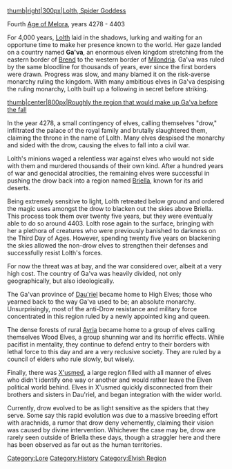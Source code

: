 [thumb|right|300px|Lolth, Spider Goddess](/File:Lolth.jpg "wikilink")

Fourth [Age of Melora](/Ahrda#Ages_of_Melora "wikilink"), years 4278 -
4403

For 4,000 years, [Lolth](/Lolth "wikilink") laid in the shadows, lurking
and waiting for an opportune time to make her presence known to the
world. Her gaze landed on a country named **Ga'va**, an enormous elven
kingdom stretching from the eastern border of [Brend](/Brend "wikilink")
to the western border of [Milondria](/Milondria "wikilink"). Ga'va was
ruled by the same bloodline for thousands of years, ever since the first
borders were drawn. Progress was slow, and many blamed it on the
risk-averse monarchy ruling the kingdom. With many ambitious elves in
Ga'va despising the ruling monarchy, Lolth built up a following in
secret before striking.

[thumb|center|800px|Roughly the region that would make up Ga'va before
the fall](/File:Ga%27va.png "wikilink")

In the year 4278, a small contingency of elves, calling themselves
"drow," infiltrated the palace of the royal family and brutally
slaughtered them, claiming the throne in the name of Lolth. Many elves
despised the monarchy and sided with the drow, causing the elves to fall
into a civil war.

Lolth's minions waged a relentless war against elves who would not side
with them and murdered thousands of their own kind. After a hundred
years of war and genocidal atrocities, the remaining elves were
successful in pushing the drow back into a region named
[Briella](/Briella "wikilink"), known for its arid deserts.

Being extremely sensitive to light, Lolth retreated below ground and
ordered the magic uses amongst the drow to blacken out the skies above
Briella. This process took them over twenty five years, but they were
eventually able to do so around 4403. Lolth rose again to the surface,
bringing with her a plethora of creatures who were previously banished
to darkness on the Third Day of Ages. However, spending twenty five
years on blackening the skies allowed the non-drow elves to strengthen
their defenses and successfully resist Lolth's forces.

For now the threat was at bay, and the war considered over, albeit at a
very high cost. The country of Ga'va was heavily divided, not only
geographically, but also ideologically.

The Ga'van province of [Dau'riel](/Dau'riel "wikilink") became home to
High Elves; those who yearned back to the way Ga'va used to be; an
absolute monarchy. Unsurprisingly, most of the anti-Drow resistance and
military force concentrated in this region ruled by a newly appointed
king and queen.

The dense forests of rural [Avria](/Avria "wikilink") became home to a
group of elves calling themselves Wood Elves, a group shunning war and
its horrific effects. While pacifist in mentality, they continue to
defend entry to their borders with lethal force to this day and are a
very reclusive society. They are ruled by a council of elders who rule
slowly, but wisely.

Finally, there was [X'usmed](/X'usmed "wikilink"), a large region filled
with all manner of elves who didn't identify one way or another and
would rather leave the Elven political world behind. Elves in X'usmed
quickly disconnected from their brothers and sisters in Dau'riel, and
began integration with the wider world.

Currently, drow evolved to be as light sensitive as the spiders that
they serve. Some say this rapid evolution was due to a massive breeding
effort with arachnids, a rumor that drow deny vehemently, claiming their
vision was caused by divine intervention. Whichever the case may be,
drow are rarely seen outside of Briella these days, though a straggler
here and there has been observed as far out as the human territories.

[Category:Lore](/Category:Lore "wikilink")
[Category:History](/Category:History "wikilink") [Category:Elvish
Region](/Category:Elvish_Region "wikilink")